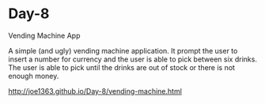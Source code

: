 # Day-8
Vending Machine App

A simple (and ugly) vending machine application. It prompt the user to insert a number for currency and the user is able to pick
between six drinks. The user is able to pick until the drinks are out of stock or there is not enough money.

http://joe1363.github.io/Day-8/vending-machine.html

